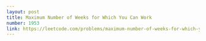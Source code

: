 ```yaml
---
layout: post
title: Maximum Number of Weeks for Which You Can Work
number: 1953
link: https://leetcode.com/problems/maximum-number-of-weeks-for-which-you-can-work
---
```

